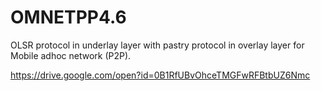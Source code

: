 # OMNETPP4.6
OLSR protocol in underlay layer with pastry protocol in overlay layer for Mobile adhoc network (P2P).

https://drive.google.com/open?id=0B1RfUBvOhceTMGFwRFBtbUZ6Nmc
